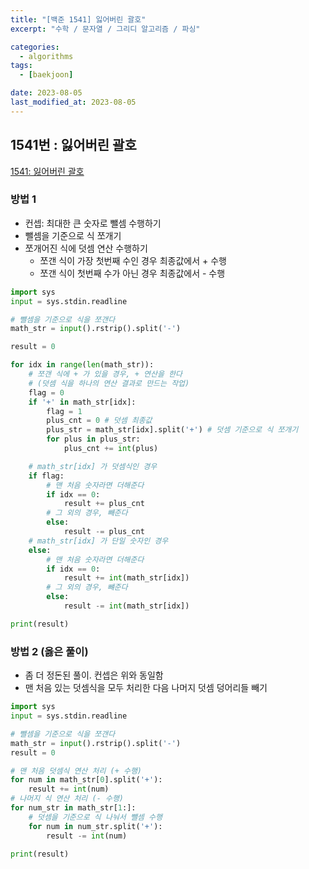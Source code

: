 ```yaml
---
title: "[백준 1541] 잃어버린 괄호"
excerpt: "수학 / 문자열 / 그리디 알고리즘 / 파싱"

categories:
  - algorithms
tags:
  - [baekjoon]

date: 2023-08-05
last_modified_at: 2023-08-05
---
```


## 1541번 : 잃어버린 괄호

[1541: 잃어버린 괄호](https://www.acmicpc.net/problem/1541)

### 방법 1

- 컨셉: 최대한 큰 숫자로 뺄셈 수행하기
- 뺄셈을 기준으로 식 쪼개기
- 쪼개어진 식에 덧셈 연산 수행하기
  - 쪼갠 식이 가장 첫번째 수인 경우 최종값에서 + 수행
  - 쪼갠 식이 첫번째 수가 아닌 경우 최종값에서 - 수행

```python
import sys
input = sys.stdin.readline

# 뺄셈을 기준으로 식을 쪼갠다
math_str = input().rstrip().split('-')

result = 0

for idx in range(len(math_str)):
    # 쪼갠 식에 + 가 있을 경우, + 연산을 한다
    # (덧셈 식을 하나의 연산 결과로 만드는 작업)
    flag = 0
    if '+' in math_str[idx]:
        flag = 1
        plus_cnt = 0 # 덧셈 최종값
        plus_str = math_str[idx].split('+') # 덧셈 기준으로 식 쪼개기
        for plus in plus_str:
            plus_cnt += int(plus)

    # math_str[idx] 가 덧셈식인 경우
    if flag:
        # 맨 처음 숫자라면 더해준다
        if idx == 0:
            result += plus_cnt
        # 그 외의 경우, 빼준다
        else:
            result -= plus_cnt
    # math_str[idx] 가 단일 숫자인 경우
    else:
        # 맨 처음 숫자라면 더해준다
        if idx == 0:
            result += int(math_str[idx])
        # 그 외의 경우, 뺴준다
        else:
            result -= int(math_str[idx])

print(result)

```

### 방법 2 (옳은 풀이)

- 좀 더 정돈된 풀이. 컨셉은 위와 동일함
- 맨 처음 있는 덧셈식을 모두 처리한 다음 나머지 덧셈 덩어리들 빼기

```python
import sys
input = sys.stdin.readline

# 뺄셈을 기준으로 식을 쪼갠다
math_str = input().rstrip().split('-')
result = 0

# 맨 처음 덧셈식 연산 처리 (+ 수행)
for num in math_str[0].split('+'):
    result += int(num)
# 나머지 식 연산 처리 (- 수행)
for num_str in math_str[1:]:
    # 덧셈을 기준으로 식 나눠서 뺄셈 수행
    for num in num_str.split('+'):
        result -= int(num)

print(result)
```

